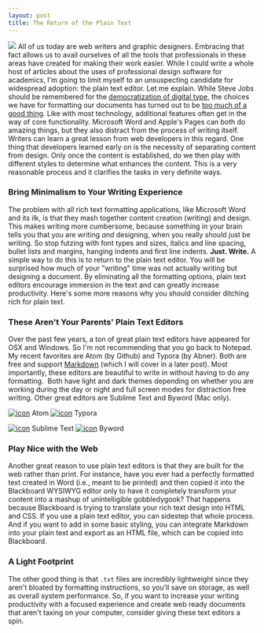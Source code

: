 ```yaml
---
layout: post
title: The Return of the Plain Text
---
```


![](http://www.instruction.uh.edu/wp-content/uploads/2016/03/photo-1454165205744-3b78555e5572.jpeg) All of us today are web writers and graphic designers. Embracing that fact allows us to avail ourselves of all the tools that professionals in these areas have created for making their work easier. While I could write a whole host of articles about the uses of professional design software for academics, I'm going to limit myself to an unsuspecting candidate for widespread adoption: the plain text editor. Let me explain. While Steve Jobs should be remembered for the [democratization of digital type](http://www.digitaltrends.com/apple/steve-jobs-the-godfather-of-fonts-as-we-know-them/), the choices we have for formatting our documents has turned out to be [too much of a good thing](http://4.bp.blogspot.com/-KPV5BW_SpdM/URSwIi94UsI/AAAAAAAAAZc/W6wVOollTCY/s1600/02-MS+Word+Context+Menu.png). Like with most technology, additional features often get in the way of core functionality. Microsoft Word and Apple's Pages can both do amazing things, but they also distract from the process of writing itself. Writers can learn a great lesson from web developers in this regard. One thing that developers learned early on is the necessity of separating content from design.  Only once the content is established, do we then play with different styles to determine what enhances the content. This is a very reasonable process and it clarifies the tasks in very definite ways.

### Bring Minimalism to Your Writing Experience

The problem with all rich text formatting applications, like Microsoft Word and its ilk, is that they mash together content creation (writing) and design. This makes writing more cumbersome, because something in your brain tells you that you are writing *and* designing, when you really should just be writing. So stop futzing with font types and sizes, italics and line spacing, bullet lists and margins, hanging indents and first line indents. **Just. Write.** A simple way to do this is to return to the plain text editor. You will be surprised how much of your "writing" time was not actually writing but designing a document. By eliminating all the formatting options, plain text editors encourage immersion in the text and can greatly increase productivity. Here's some more reasons why you should consider ditching rich for plain text.

### These Aren't Your Parents' Plain Text Editors

Over the past few years, a ton of great plain text editors have appeared for OSX and Windows. So I'm not recommending that you go back to Notepad. My recent favorites are Atom (by Github) and Typora (by Abner). Both are free and support [Markdown](https://en.wikipedia.org/wiki/Markdown) (which I will cover in a later post). Most importantly, these editors are beautiful to write in without having to do any formatting.  Both have light and dark themes depending on whether you are working during the day or night and full screen modes for distraction free writing. Other great editors are Sublime Text and Byword (Mac only).

[![icon](https://www.pubnub.com/wp-content/uploads/2015/01/B62xj9FCUAA3YoC.png)](https://atom.io)
Atom
[![icon](https://avatars1.githubusercontent.com/u/12959900)](http://www.typora.io)
Typora

[![icon](https://camo.githubusercontent.com/69f040c45f25441989978b046c9c21da987878a3/68747470733a2f2f73332e616d617a6f6e6177732e636f6d2f796f6e6e657474692d7375626c696d652f677261766974792f69636f6e732f6170702d69636f6e2d6f72616e67652d3130312e706e67)](https://www.sublimetext.com)
Sublime Text
[![icon](http://a3.mzstatic.com/us/r30/Purple49/v4/e6/cf/ab/e6cfab9e-2383-a3f0-e989-614196473d1c/icon128-2x.png)](https://bywordapp.com)
Byword

### Play Nice with the Web

Another great reason to use plain text editors is that they are built for the web rather than print. For instance, have you ever had a perfectly formatted text created in Word (i.e., meant to be printed) and then copied it into the Blackboard WYSIWYG editor only to have it completely transform your content into a mashup of unintelligible gobbledygook? That happens because Blackboard is trying to translate your rich text design into HTML and CSS. If you use a plain text editor, you can sidestep that whole process. And if you want to add in some basic styling, you can integrate Markdown into your plain text and export as an HTML file, which can be copied into Blackboard.

### A Light Footprint

The other good thing is that `.txt` files are incredibly lightweight since they aren't bloated by formatting instructions, so you'll save on storage, as well as overall system performance. So, if you want to increase your writing productivity with a focused experience and create web ready documents that aren't taxing on your computer, consider giving these text editors a spin.
